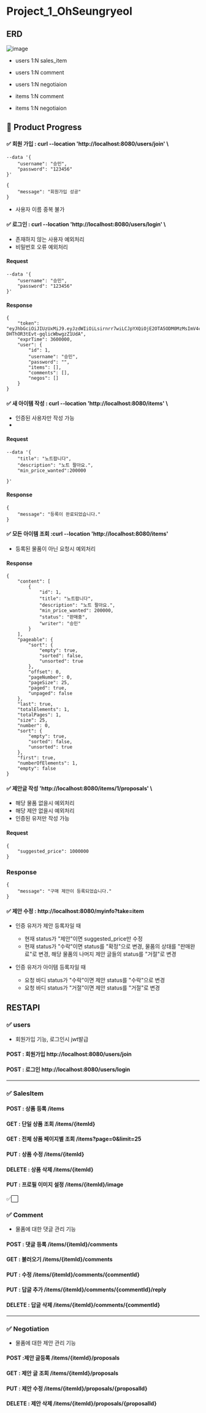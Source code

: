 # Project_1_OhSeungryeol
## ERD
![image](https://github.com/likelion-backend-5th/Project_1_OhSeungryeol/assets/82445894/9d5979d5-a791-4fdd-b198-5a28a7ead1b2)
- users 1:N sales_item
- users 1:N comment
- users 1:N negotiaion

- items 1:N comment
- items 1:N negotiaion  
## 📃 Product Progress


#### ✅ 회원 가입 : curl --location 'http://localhost:8080/users/join' \
```
--data '{
    "username": "승민",
    "password": "123456"    
}'
```

```
{
    "message": "회원가입 성공"
}
```

- 사용자 이름 중복 불가 

#### ✅ 로그인 : curl --location 'http://localhost:8080/users/login' \

- 존재하지 않는 사용자 예외처리 
- 비밀번호 오류 예외처리 

#### Request
```
--data '{
    "username": "승민",
    "password": "123456"    
}'
```
#### Response  
```
{
    "token": "eyJhbGciOiJIUzUxMiJ9.eyJzdWIiOiLsirnrr7wiLCJpYXQiOjE2OTA5ODM0MzMsImV4cCI6MTY5MDk4NzAzM30.YM9ILgPObglSu806dMguSORXM8yU8k6Gx9n1miDuumiI0qZ74d022edXoX-DHThOR3tEvt-gqlicWbwgzZ1UdA",
    "exprTime": 3600000,
    "user": {
        "id": 1,
        "username": "승민",
        "password": "",
        "items": [],
        "comments": [],
        "negos": []
    }
}
```

#### ✅ 새 아이템 작성 : curl --location 'http://localhost:8080/items' \
- 인증된 사용자만 작성 가능
- 
#### Request
```
--data '{
    "title": "노트팝니다",
    "description": "노트 팔아요.",
    "min_price_wanted":200000
    
}'
```

#### Response
```
{
    "message": "등록이 완료되었습니다."
}
```
#### ✅ 모든 아이템 조회 :curl --location 'http://localhost:8080/items'

- 등록된 물품이 아닌 요청시 예외처리

#### Response
```
{
    "content": [
        {
            "id": 1,
            "title": "노트팝니다",
            "description": "노트 팔아요.",
            "min_price_wanted": 200000,
            "status": "판매중",
            "writer": "승민"
        }
    ],
    "pageable": {
        "sort": {
            "empty": true,
            "sorted": false,
            "unsorted": true
        },
        "offset": 0,
        "pageNumber": 0,
        "pageSize": 25,
        "paged": true,
        "unpaged": false
    },
    "last": true,
    "totalElements": 1,
    "totalPages": 1,
    "size": 25,
    "number": 0,
    "sort": {
        "empty": true,
        "sorted": false,
        "unsorted": true
    },
    "first": true,
    "numberOfElements": 1,
    "empty": false
}
```

#### ✅ 제안글 작성 'http://localhost:8080/items/1/proposals' \
- 해당 물품 없을시 예외처리
- 해당 제안 없을시 예외처리
- 인증된 유저만 작성 가능
#### Request
```
{
    "suggested_price": 1000000
}
```

### Response
```
{
    "message": "구매 제안이 등록되었습니다."
}
```

#### ✅ 제안 수정 : http://localhost:8080/myinfo?take=item
- 인증 유저가 제안 등록자일 때
  - 현재 status가 "제안"이면 suggested_price만 수정
  - 현재 status가 "수락"이면 status를 "확정"으로 변경, 물품의 상태를 "판매완료"로 변경, 해당 물품의 나머지 제안 글들의 status를 "거절"로 변경
     
- 인증 유저가 아이템 등록자일 때
  - 요청 바디 status가 "수락"이면 제안 status를 "수락"으로 변경
  - 요청 바디 status가 "거절"이면 제안 status를 "거절"로 변경 


## RESTAPI

### ✅ users
- 회원가입 기능, 로그인시 jwt발급 
#### POST : 회원가입 http://localhost:8080/users/join

#### POST : 로그인 http://localhost:8080/users/login



---
### ✅ SalesItem

#### POST : 상품 등록 /items

#### GET : 단일 상품 조회 /items/{itemId}

#### GET : 전체 상품 페이지별 조회 /items?page=0&limit=25

#### PUT : 상품 수정 /items/{itemId}

#### DELETE : 상품 삭제 /items/{itemId}

#### PUT : 프로필 이미지 설정 /items/{itemId}/image

✅⬜
### ✅ Comment
- 물품에 대한 댓글 관리 기능 

#### POST : 댓글 등록 /items/{itemId}/comments

#### GET : 불러오기 /items/{itemId}/comments

#### PUT : 수정 /items/{itemId}/comments/{commentId}

#### PUT : 답글 추가 /items/{itemId}/comments/{commentId}/reply

#### DELETE : 답글 삭제 /items/{itemId}/comments/{commentId}

---

### ✅ Negotiation
- 물품에 대한 제안 관리 기능 

#### POST :제안 글등록 /items/{itemId}/proposals

#### GET : 제안 글 조회  /items/{itemId}/proposals

#### PUT : 제안 수정 /items/{itemId}/proposals/{proposalId}

#### DELETE : 제안 삭제 /items/{itemId}/proposals/{proposalId}





